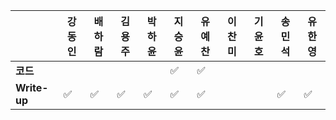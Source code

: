 |              | 강동인 | 배하람 | 김용주 | 박하윤 | 지승윤 | 유예찬 | 이찬미 | 기윤호 | 송민석 | 유한영 |
| ------------ | ------ | ------ | ------ | ------ | ------ | ------------ | ------------ | ------------ | ------------ | ------------ |
| **코드**     |||  |        |:white_check_mark:|:white_check_mark:|  |  |  |  |
| **Write-up** |:white_check_mark:|:white_check_mark:| :white_check_mark: | :white_check_mark:       |:white_check_mark:|:white_check_mark:|  |  |:white_check_mark:| :white_check_mark: |
